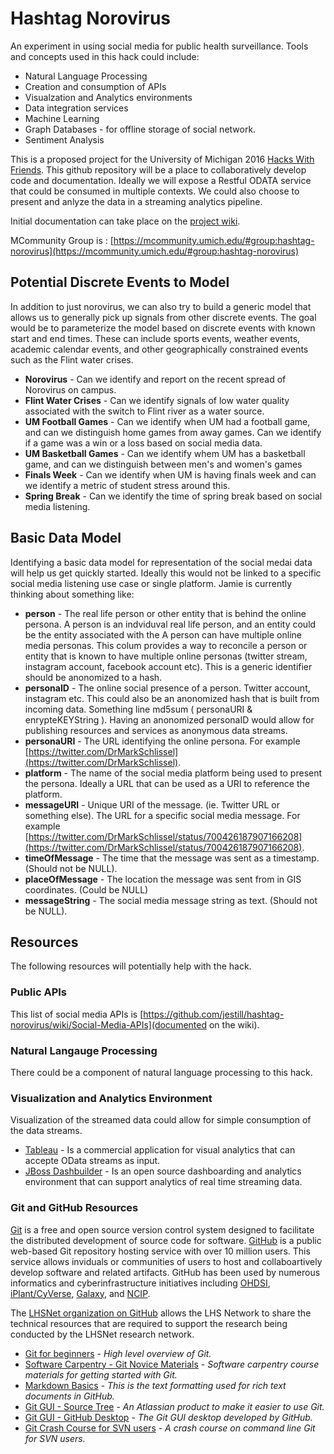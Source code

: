 # Hashtag Norovirus


An experiment in using social media for public health surveillance. Tools and concepts used in this hack could include:

* Natural Language Processing
* Creation and consumption of APIs
* Visualzation and Analytics environments
* Data integration services
* Machine Learning 
* Graph Databases - for offline storage of social network.
* Sentiment Analysis

This is a proposed project for the University of Michigan 2016 [Hacks With Friends](http://cio.umich.edu/michigan-it/hacks-with-friends). This github repository will be a place to collaboratively develop code and documentation. Ideally we will expose a Restful ODATA service that could be consumed in multiple contexts. We could also choose to present and anlyze the data in a streaming analytics pipeline.

Initial documentation can take place on the [project wiki](https://github.com/jestill/hashtag-norovirus/wiki).

MCommunity Group is : [https://mcommunity.umich.edu/#group:hashtag-norovirus](https://mcommunity.umich.edu/#group:hashtag-norovirus)

## Potential Discrete Events to Model

In addition to just norovirus, we can also try to build a generic model that allows us to generally pick up signals from other discrete events. The goal would be to parameterize the model based on discrete events with known start and end times. These can include sports events, weather events, academic calendar events, and other geographically constrained events such as the Flint water crises.

* **Norovirus** - Can we identify and report on the recent spread of Norovirus on campus.
* **Flint Water Crises** - Can we identify signals of low water quality associated with the switch to Flint river as a water source.
* **UM Football Games** - Can we identify when UM had a football game, and can we distinguish home games from away games. Can we identify if a game was a win or a loss based on social media data.
* **UM Basketball Games** - Can we identify whem UM has a basketball game, and can we distinguish between men's and women's games
* **Finals Week** - Can we identify when UM is having finals week and can we identify a metric of student stress around this.
* **Spring Break** - Can we identify the time of spring break based on social media listening.

## Basic Data Model

Identifying a basic data model for representation of the social medai data will help us get quickly started.
Ideally this would not be linked to a specific social media listening use case or single platform.
Jamie is currently thinking about something like:

* **person** - The real life person or other entity that is behind the online persona. A person is an indviduval real life person, and an entity could be the entity associated with the A person can have multiple online media personas. This colum provides a way to reconcile a person or entity that is known to have multiple online personas (twitter stream, instagram account, facebook account etc). This is a generic identifier should be anonomized to a hash.
* **personaID** - The online social presence of a person. Twitter account, instagram etc. This could also be an anonomized hash that is built from incoming data. Something line md5sum ( personaURI & enrypteKEYString ). Having an anonomized personaID would allow for publishing resources and services as anonymous data streams.
* **personaURI** - The URL identifying the online persona. For example [https://twitter.com/DrMarkSchlissel](https://twitter.com/DrMarkSchlissel).
* **platform** - The name of the social media platform being used to present the persona. Ideally a URL that can be used as a URI to reference the platform.
* **messageURI** - Unique URI of the message. (ie. Twitter URL or something else). The URL for a specific social media message. For example [https://twitter.com/DrMarkSchlissel/status/700426187907166208](https://twitter.com/DrMarkSchlissel/status/700426187907166208).
* **timeOfMessage** - The time that the message was sent as a timestamp. (Should not be NULL).
* **placeOfMessage** - The location the message was sent from in GIS coordinates. (Could be NULL)
* **messageString** - The social media message string as text. (Should not be NULL).

## Resources

The following resources will potentially help with the hack.

### Public APIs

This list of social media APIs is [https://github.com/jestill/hashtag-norovirus/wiki/Social-Media-APIs](documented on the wiki).

### Natural Langauge Processing

There could be a component of natural language processing to this hack.

### Visualization and Analytics Environment

Visualization of the streamed data could allow for simple consumption of the data streams.

* [Tableau](http://www.tableau.com) - Is a commercial application for visual analytics that can accepte OData streams as input. 
* [JBoss Dashbuilder]() - Is an open source dashboarding and analytics environment that can support analytics of real time streaming data.

### Git and GitHub Resources

[Git](https://git-scm.com/) is a free and open source version control system designed to facilitate the distributed development of source code for software. [GitHub](https://github.com/) is a public web-based Git repository hosting service with over 10 million users. This service allows inviduals or communities of users to host and collaboartively develop software and related artifacts. GitHub has been used by numerous informatics and cyberinfrastructure initiatives including [OHDSI](https://github.com/OHDSI/), [iPlant/CyVerse](https://github.com/iPlantCollaborativeOpenSource/), [Galaxy](https://github.com/galaxyproject), and [NCIP](https://github.com/NCIP/).

The [LHSNet organization on GitHub](https://github.com/LHSNet) allows the LHS Network to share the technical resources that are required to support the research being conducted by the LHSNet research network.

* [Git for beginners](http://readwrite.com/2013/09/30/understanding-github-a-journey-for-beginners-part-1) - *High level overview of Git.*
* [Software Carpentry - Git Novice Materials](https://github.com/swcarpentry/git-novice) - *Software carpentry course materials for getting started with Git.*
* [Markdown Basics](https://help.github.com/articles/markdown-basics/) - *This is the text formatting used for rich text documents in GitHub.*
* [Git GUI - Source Tree](https://www.atlassian.com/software/sourcetree/overview/) - *An Atlassian product to make it easier to use Git.*
* [Git GUI - GitHub Desktop](https://desktop.github.com/) - *The Git GUI desktop developed by GitHub.*
* [Git Crash Course for SVN users](http://git.or.cz/course/svn.html) - *A crash course on command line Git for SVN users.*

